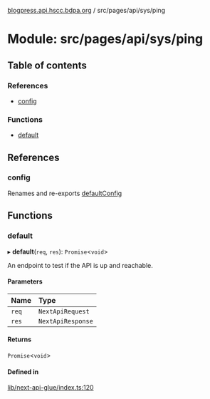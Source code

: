 [blogpress.api.hscc.bdpa.org](../README.md) / src/pages/api/sys/ping

# Module: src/pages/api/sys/ping

## Table of contents

### References

- [config](src_pages_api_sys_ping.md#config)

### Functions

- [default](src_pages_api_sys_ping.md#default)

## References

### config

Renames and re-exports [defaultConfig](src_backend_api.md#defaultconfig)

## Functions

### default

▸ **default**(`req`, `res`): `Promise`<`void`\>

An endpoint to test if the API is up and reachable.

#### Parameters

| Name | Type |
| :------ | :------ |
| `req` | `NextApiRequest` |
| `res` | `NextApiResponse` |

#### Returns

`Promise`<`void`\>

#### Defined in

[lib/next-api-glue/index.ts:120](https://github.com/nhscc/blogpress.api.hscc.bdpa.org/blob/742232e/lib/next-api-glue/index.ts#L120)
